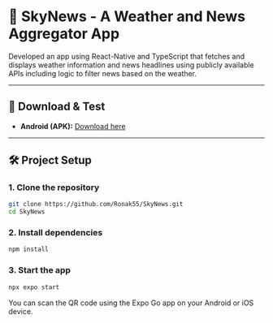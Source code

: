 # 📰 SkyNews - A Weather and News Aggregator App

Developed an app using React-Native and TypeScript that fetches and displays weather information
and news headlines using publicly available APIs including logic to filter news based on
the weather. 

---

## 📱 Download & Test

- **Android (APK):** [Download here]([https://expo.dev/artifacts/eas/fdmSJE8y8jb1wqrwBrig3h.apk])
---

## 🛠️ Project Setup

### 1. Clone the repository

```bash
git clone https://github.com/Ronak55/SkyNews.git
cd SkyNews
```
### 2. Install dependencies

```bash
npm install
```
### 3. Start the app

```bash
npx expo start
```
You can scan the QR code using the Expo Go app on your Android or iOS device.
